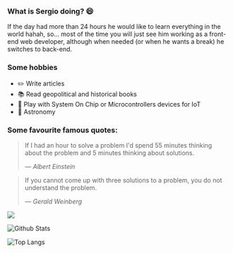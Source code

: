 ### What is Sergio doing? 😄

If the day had more than 24 hours he would like to learn everything in the world hahah, so... most of the time you will just see him working as a 
front-end web developer, although when needed (or when he wants a break) he switches to back-end.

### Some hobbies

- ✏️ Write articles
- 📚 Read geopolitical and historical books
- 🔌 Play with System On Chip or Microcontrollers devices for IoT
- 🔭 Astronomy


### Some favourite famous quotes:

>If I had an hour to solve a problem I'd spend 55 minutes thinking about the problem 
>and 5 minutes thinking about solutions.
>
> ― <cite>Albert Einstein</cite>

>If you cannot come up with three solutions to a problem, you do not understand
>the problem. 
>
> ― <cite>Gerald Weinberg</cite>

<p align="left">
  <a href="https://medium.com/@sergioruizsan" alt="Medium">
    <img src="https://img.shields.io/badge/Medium-12100E?style=for-the-badge&logo=medium&logoColor=white" />
  </a>
</p>

![Github Stats](https://github-readme-stats.vercel.app/api?username=sergioruizsan&count_private=false&show_icons=true&include_all_commits=true)

![Top Langs](https://github-readme-stats.vercel.app/api/top-langs/?username=sergioruizsan&hide=TeX&layout=compact)
